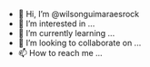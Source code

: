 - 👋 Hi, I’m @wilsonguimaraesrock
- 👀 I’m interested in ...
- 🌱 I’m currently learning ...
- 💞️ I’m looking to collaborate on ...
- 📫 How to reach me ...

<!---
wilsonguimaraesrock/wilsonguimaraesrock is a ✨ special ✨ repository because its `README.md` (this file) appears on your GitHub profile.
You can click the Preview link to take a look at your changes.
--->
